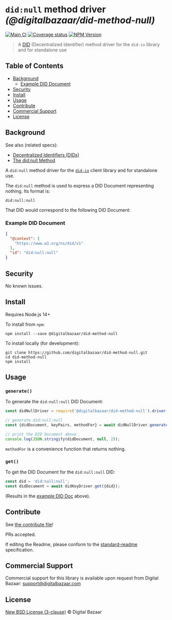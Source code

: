 # `did:null` method driver _(@digitalbazaar/did-method-null)_

[![Main CI](https://github.com/digitalbazaar/did-method-null/workflows/Main%20CI/badge.svg)](https://github.com/digitalbazaar/did-method-null/actions?query=workflow%3A%22Main+CI%22)
[![Coverage status](https://img.shields.io/codecov/c/github/digitalbazaar/did-method-null)](https://codecov.io/gh/digitalbazaar/did-method-null)
[![NPM Version](https://img.shields.io/npm/v/@digitalbazaar/did-method-null)](https://www.npmjs.com/package/@digitalbazaar/did-method-null)

> A [DID](https://w3c.github.io/did-core) (Decentralized Identifier) method driver for the `did-io` library and for standalone use

## Table of Contents

- [Background](#background)
  * [Example DID Document](#example-did-document)
- [Security](#security)
- [Install](#install)
- [Usage](#usage)
- [Contribute](#contribute)
- [Commercial Support](#commercial-support)
- [License](#license)

## Background

See also (related specs):

* [Decentralized Identifiers (DIDs)](https://w3c.github.io/did-core)
* [The did:null Method](https://digitalbazaar.github.io/did-method-null-spec)

A `did:null` method driver for the [`did-io`](https://github.com/digitalbazaar/did-io)
client library and for standalone use.

The `did:null` method is used to express a DID Document representing nothing.
Its format is:

```
did:null:null
```

That DID would correspond to the following DID Document:

### Example DID Document

```json
{
  "@context": [
    "https://www.w3.org/ns/did/v1"
  ],
  "id": "did:null:null"
}
```

## Security

No known issues.

## Install

Requires Node.js 14+

To install from `npm`:

```
npm install --save @digitalbazaar/did-method-null
```

To install locally (for development):

```
git clone https://github.com/digitalbazaar/did-method-null.git
cd did-method-null
npm install
```

## Usage

### `generate()`

To generate the `did:null:null` DID Document:

```js
const didNullDriver = require('@digitalbazaar/did-method-null').driver();

// generate did:null:null
const {didDocument, keyPairs, methodFor} = await didNullDriver.generate();

// print the DID Document above
console.log(JSON.stringify(didDocument, null, 2));
```

`methodFor` is a convenience function that returns nothing.

### `get()`

To get the DID Document for the `did:null:null` DID:

```js
const did = 'did:null:null';
const didDocument = await didKeyDriver.get({did});
```

(Results in the [example DID Doc](#example-did-document) above).

## Contribute

See [the contribute file](https://github.com/digitalbazaar/bedrock/blob/master/CONTRIBUTING.md)!

PRs accepted.

If editing the Readme, please conform to the
[standard-readme](https://github.com/RichardLitt/standard-readme) specification.

## Commercial Support

Commercial support for this library is available upon request from
Digital Bazaar: support@digitalbazaar.com

## License

[New BSD License (3-clause)](LICENSE) © Digital Bazaar
